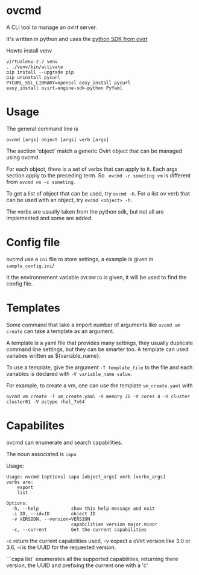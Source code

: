 ovcmd
=====

A CLI tool to manage an ovirt server.

It's written in python and uses the [python SDK from ovirt](http://www.ovirt.org/develop/release-management/features/infra/python-sdk/)

Howto install venv

    virtualenv-2.7 venv
    . ./venv/bin/activate
    pip install --upgrade pip
    pip uninstall pycurl
    PYCURL_SSL_LIBRARY=openssl easy_install pycurl
    easy_install ovirt-engine-sdk-python PyYaml

Usage
=====

The general command line is

    ovcmd [args] object [args] verb [args]

The section 'object' match a generic Ovirt object that can be managed using
ovcmd.

For each object, there is a set of verbs that can apply to it. Each args section
apply to the preceding term. So `` ovcmd -c someting vm`` is different from ``ovcmd vm -c someting``.

To get a list of object that can be used, try ``ovcmd -h``. For a list ov verb that
can be used with an object, try ``ovcmd <object> -h``.

The verbs are usually taken from the python sdk, but not all are implemented
and some are added.

Config file
===========

ovcmd use a ``ini`` file to store settings, a example is given in ``sample_config.ini``/

It the environnement variable ``OVCONFIG`` is given, it will be used to find the config file.


Templates
=========

Some command that take a import number of arguments like ``ovcmd vm create`` can take a template as an argument.

A template is a yaml file that provides many settings, they usually duplicate
command line settings, but they can be smarter too. A template can used variabes
written as ${variable_name}.

To use a template, give the argument ``-T template_file`` to the file and each variables is declared
with ``-V variable_name value``.

For example, to create a vm, one can use the template ``vm_create.yaml`` with

    ovcmd vm create -T vm_create.yaml -V memory 2G -V cores 4 -V cluster cluster01 -V ostype rhel_7x64


Capabilites
===========

ovcmd can enumerate and search capabilities.

The noun associated is ``capa``

Usage:

    Usage: ovcmd [options] capa [object_args] verb [verbs_args]
    verbs are:
        export
        list

    Options:
      -h, --help            show this help message and exit
      -i ID, --id=ID        object ID
      -v VERSION, --version=VERSION
                            capabilities version major.minor
      -c, --current         Get the current capabilities

-c return the current capabilities used, -v expect a oVirt version like 3.0 or 3.6, -i is
the UUID for the requested version.

```capa list` enumerates all the supported capabilities, returning there version, the UUID and prefixing
the current one with a 'c'
